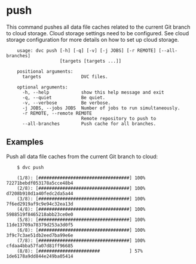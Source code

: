 # push

This command pushes all data file caches related to the current Git branch to
cloud storage. Cloud storage settings need to be configured. See cloud storage
configuration for more details on how to set up cloud storage.

```usage
    usage: dvc push [-h] [-q] [-v] [-j JOBS] [-r REMOTE] [--all-branches]
                    [targets [targets ...]]

    positional arguments:
      targets               DVC files.

    optional arguments:
      -h, --help            show this help message and exit
      -q, --quiet           Be quiet.
      -v, --verbose         Be verbose.
      -j JOBS, --jobs JOBS  Number of jobs to run simultaneously.
      -r REMOTE, --remote REMOTE
                            Remote repository to push to
      --all-branches        Push cache for all branches.
```

## Examples

Push all data file caches from the current Git branch to cloud:

```dvc
    $ dvc push

    (1/8): [##################################] 100% 72271bebdf053178a5cce48b4
    (2/8): [##################################] 100% d7208b910d1a40fedc2da5a44
    (3/8): [##################################] 100% 7f6ed2919af9c9e94c32ea13d
    (4/8): [##################################] 100% 5988519f8465218abb23ce0e0
    (5/8): [##################################] 100% 11de13709a78379d253a3d0f5
    (6/8): [##################################] 100% 3f9c7c3ae51db2eed7ba99e6e
    (7/8): [##################################] 100% cfdaa4bba57fa07d81ff96685
    (8/8): [#######################           ] 57% 1de6178a9dd844e249ba05414
```
